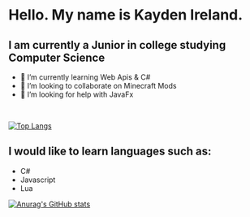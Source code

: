 # Hello.  My name is Kayden Ireland.
## I am currently a Junior in college studying Computer Science

- 🌱 I’m currently learning Web Apis & C#
- 👯 I’m looking to collaborate on Minecraft Mods
- 🤔 I’m looking for help with JavaFx
<br/>


<!--
**kaydenireland/kaydenireland** is a ✨ _special_ ✨ repository because its `README.md` (this file) appears on your GitHub profile.

Here are some ideas to get you started:

- 🔭 I’m currently working on ...
- 🌱 I’m currently learning ...
- 👯 I’m looking to collaborate on ...
- 🤔 I’m looking for help with ...
- 💬 Ask me about ...
- 📫 How to reach me: ...
- 😄 Pronouns: ...
- ⚡ Fun fact: ...
-->

[![Top Langs](https://github-readme-stats.vercel.app/api/top-langs/?username=kaydenireland&layout=donut-vertical&theme=cobalt)](https://github.com/anuraghazra/github-readme-stats)
<br/>
## I would like to learn languages such as:
- C#
- Javascript
- Lua

  
[![Anurag's GitHub stats](https://github-readme-stats.vercel.app/api?username=kaydenireland&theme=cobalt)](https://github.com/anuraghazra/github-readme-stats)

